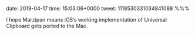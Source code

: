 date: 2019-04-17
time: 15:03:06+0000
tweet: 1118530331034841088
%%%

I hope Marzipan means iOS’s working implementation of Universal Clipboard gets ported to the Mac.
